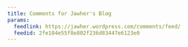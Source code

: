 ```yaml
---
title: Comments for Jawher's Blog
params:
  feedlink: https://jawher.wordpress.com/comments/feed/
  feedid: 2fe184e55f8e802f236d83447e6123e0
---
```

